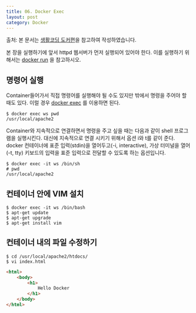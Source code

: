 ```yaml
---
title: 06. Docker Exec
layout: post
category: Docker
---
```


출처: 본 문서는 [생활코딩 도커편](http://opentutorials.org/course/128/8657/)을 참고하여 작성하였습니다.    

본 장을 실행하기에 앞서 httpd 웹서버가 먼저 실행되어 있어야 한다. 이를 실행하기 위해서는 [docker run](https://deeplog.github.io/docker/2023/02/26/04-docker-run.html) 을 참고하시오.

##  명령어 실행

Container들어가서 직접 명령어를 실행해야 될 수도 있지만 밖에서 명령을 주어야 할 때도 있다. 이럴 경우 [docker exec](https://docs.docker.com/engine/reference/commandline/exec/) 를 이용하면 된다. 

```shell
$ docker exec ws pwd
/usr/local/apache2
```

Container와 지속적으로 연결하면서 명령을 주고 싶을 때는 다음과 같이 shell 프로그램을 실행시킨다. 대신에 지속적으로 연결 시키기 위해서  옵션 i와 t를 같이 준다. docker 컨테이너에 표준 입력(stdin)을 열어두고(-i, interactive), 가상 터미널을 열어(-t, tty) 키보드의 입력을 표준 입력으로 전달할 수 있도록 하는 옵션입니다.

```shell
$ docker exec -it ws /bin/sh
# pwd
/usr/local/apache2
```

## 컨테이너 안에 VIM 설치

```shell
$ docker exec -it ws /bin/bash
$ apt-get update
$ apt-get upgrade
$ apt-get install vim
```



## 컨테이너 내의 파일 수정하기

```shell
$ cd /usr/local/apache2/htdocs/
$ vi index.html
```

```html
<html>
    <body>
        <h1>
            Hello Docker
        </h1>
    </body>
</html>
```





